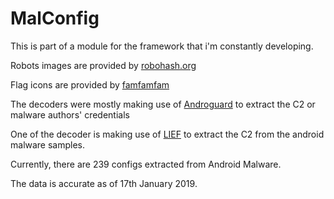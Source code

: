 # MalConfig
This is part of a module for the framework that i'm constantly developing.

Robots images are provided by [robohash.org](https://robohash.org/ "RoboHash")

Flag icons are provided by [famfamfam](http://www.famfamfam.com/lab/icons/flags/)

The decoders were mostly making use of [Androguard](https://github.com/androguard) to extract the C2 or malware authors' credentials

One of the decoder is making use of [LIEF](https://github.com/lief-project/LIEF) to extract the C2 from the android malware samples.

Currently, there are 239 configs extracted from Android Malware.

The data is accurate as of 17th January 2019.
